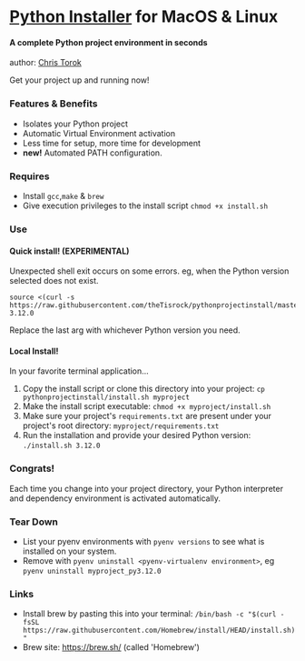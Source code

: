 
# <u>Python Installer</u> for MacOS & Linux

#### A complete Python project environment in seconds
author: <a href="https://www.linkedin.com/in/chris-torok/">Chris Torok</a>

Get your project up and running now!

### Features & Benefits

- Isolates your Python project
- Automatic Virtual Environment activation
- Less time for setup, more time for development
- <b>new!</b> Automated PATH configuration. 


### Requires

- Install `gcc`,`make` & `brew`
- Give execution privileges to the install script `chmod +x install.sh`


### Use
#### Quick install! (EXPERIMENTAL)

Unexpected shell exit occurs on some errors.
eg, when the Python version selected does not exist. 

```shell
source <(curl -s https://raw.githubusercontent.com/theTisrock/pythonprojectinstall/master/install.sh) 3.12.0
```
Replace the last arg with whichever Python version you need.

#### Local Install!

In your favorite terminal application...
1. Copy the install script or clone this directory into your project: `cp pythonprojectinstall/install.sh myproject`
2. Make the install script executable: `chmod +x myproject/install.sh`
3. Make sure your project's `requirements.txt` are present under your project's root directory: `myproject/requirements.txt`
4. Run the installation and provide your desired Python version: `./install.sh 3.12.0`

### Congrats!

Each time you change into your project directory, your Python interpreter and dependency environment is activated automatically.


### Tear Down

- List your pyenv environments with `pyenv versions` to see what is installed on your system.
- Remove with `pyenv uninstall <pyenv-virtualenv environment>`, eg `pyenv uninstall myproject_py3.12.0`


### Links

- Install brew by pasting this into your terminal: `/bin/bash -c "$(curl -fsSL https://raw.githubusercontent.com/Homebrew/install/HEAD/install.sh)"`
- Brew site: https://brew.sh/ (called 'Homebrew')
